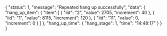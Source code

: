 
{
	"status": 1,
	"message": "Repeated hang up successfully",
	"data": {
		"hang_up_item": {
			"item":[
			{
				"iid": "2",
				"value": 2705,
				"increment": 40
			},
			{
				"iid": "1",
				"value": 8115,
				"increment": 120
			},
			{
				"iid": "11",
				"value": 0,
				"increment": 0
			}
		]
		},
		"hang_up_time": {
			"hang_stage": 1,
			"time": "14:48:17"
		}
	}
}